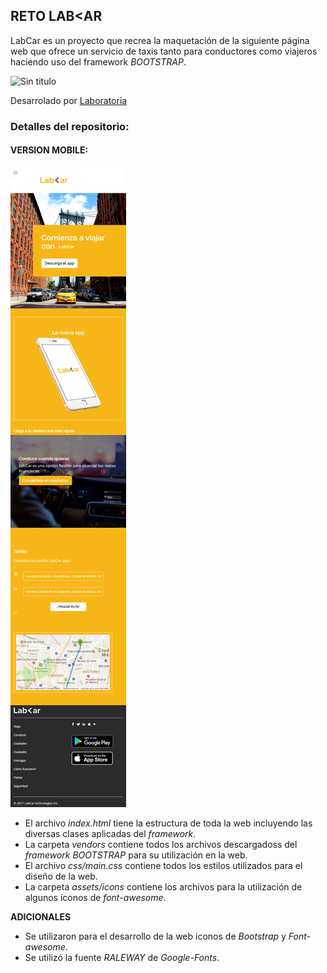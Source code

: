 ##  **RETO LAB<AR**

LabCar es un proyecto que recrea la maquetación de la siguiente página web que ofrece un servicio de
taxis tanto para conductores como viajeros haciendo uso del framework *BOOTSTRAP*.

![Sin titulo](https://user-images.githubusercontent.com/32286663/36439710-b4defd74-163b-11e8-99e6-f9f8f8dda8e3.png)

Desarrolado por [Laboratoria](http://www.laboratoria.la/ "titulo")

### Detalles del repositorio:

#### VERSION MOBILE:
![Sin titulo](assets/docs/movil.png)

+ El archivo *index.html* tiene la estructura de toda la web incluyendo las diversas clases aplicadas del *framework*.
+ La carpeta *vendors* contiene todos los archivos descargadoss del *framework BOOTSTRAP* para su utilización en la web.
+ El archivo *css/main.css* contiene todos los estilos utilizados para el diseño de la web.
+ La carpeta *assets/icons* contiene los archivos para la utilización de algunos íconos de *font-awesome*.

**ADICIONALES**
+ Se utilizaron para el desarrollo de la web iconos de *Bootstrap* y *Font-awesome*.
+ Se utilizó la fuente *RALEWAY* de *Google-Fonts*.

